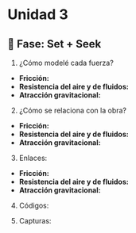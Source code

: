 # Unidad 3

## 🔎 Fase: Set + Seek

1. ¿Cómo modelé cada fuerza?
- __Fricción:__ 
- __Resistencia del aire y de fluidos:__ 
- __Atracción gravitacional:__

2. ¿Cómo se relaciona con la obra?
- __Fricción:__ 
- __Resistencia del aire y de fluidos:__ 
- __Atracción gravitacional:__

3. Enlaces:
- __Fricción:__ 
- __Resistencia del aire y de fluidos:__ 
- __Atracción gravitacional:__

4. Códigos:

5. Capturas:
